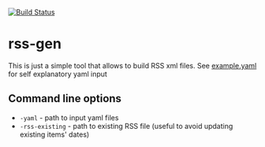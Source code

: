 [![Build Status](https://travis-ci.org/iwankgb/rss-gen.svg?branch=master)](https://travis-ci.org/iwankgb/rss-gen)

rss-gen
=======

This is just a simple tool that allows to build RSS xml files. See [example.yaml](example.yaml) for self explanatory yaml input

Command line options
--------------------

* ``-yaml`` - path to input yaml files
* ``-rss-existing`` - path to existing RSS file (useful to avoid updating existing items' dates)
